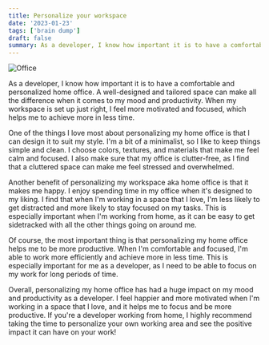 ```yaml
---
title: Personalize your workspace
date: '2023-01-23'
tags: ['brain dump']
draft: false
summary: As a developer, I know how important it is to have a comfortable and personalized home office. A well-designed and tailored space can make all the difference...
---
```


![Office](/static/images/blog/workspace1.jpg)

As a developer, I know how important it is to have a comfortable and personalized home office. A well-designed and tailored space can make all the difference when it comes to my mood and productivity. When my workspace is set up just right, I feel more motivated and focused, which helps me to achieve more in less time.

One of the things I love most about personalizing my home office is that I can design it to suit my style. I'm a bit of a minimalist, so I like to keep things simple and clean. I choose colors, textures, and materials that make me feel calm and focused. I also make sure that my office is clutter-free, as I find that a cluttered space can make me feel stressed and overwhelmed.

Another benefit of personalizing my workspace aka home office is that it makes me happy. I enjoy spending time in my office when it's designed to my liking. I find that when I'm working in a space that I love, I'm less likely to get distracted and more likely to stay focused on my tasks. This is especially important when I'm working from home, as it can be easy to get sidetracked with all the other things going on around me.

Of course, the most important thing is that personalizing my home office helps me to be more productive. When I'm comfortable and focused, I'm able to work more efficiently and achieve more in less time. This is especially important for me as a developer, as I need to be able to focus on my work for long periods of time.

Overall, personalizing my home office has had a huge impact on my mood and productivity as a developer. I feel happier and more motivated when I'm working in a space that I love, and it helps me to focus and be more productive. If you're a developer working from home, I highly recommend taking the time to personalize your own working area and see the positive impact it can have on your work!
